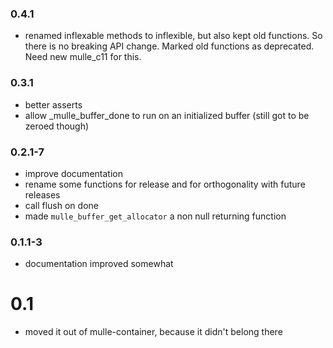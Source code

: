### 0.4.1

* renamed inflexable methods to inflexible, but also kept old functions. So
there is no breaking API change. Marked old functions as deprecated. Need
new mulle_c11 for this.

### 0.3.1

* better asserts
* allow _mulle_buffer_done to run on an initialized buffer (still got to be
zeroed though)

### 0.2.1-7

* improve documentation
* rename some functions for release and for orthogonality with future releases
* call flush on done
* made `mulle_buffer_get_allocator` a non null returning function

### 0.1.1-3

* documentation improved somewhat

# 0.1

* moved it out of mulle-container, because it didn't belong there
